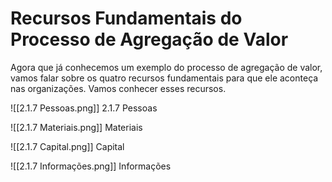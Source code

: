 # Recursos Fundamentais do Processo de Agregação de Valor

Agora que já conhecemos um exemplo do processo de agregação de valor, vamos falar sobre os quatro recursos fundamentais para que ele aconteça nas organizações. Vamos conhecer esses recursos.

![[2.1.7 Pessoas.png]]
2.1.7 Pessoas

![[2.1.7 Materiais.png]]
Materiais

![[2.1.7 Capital.png]]
Capital

![[2.1.7 Informações.png]]
Informações
